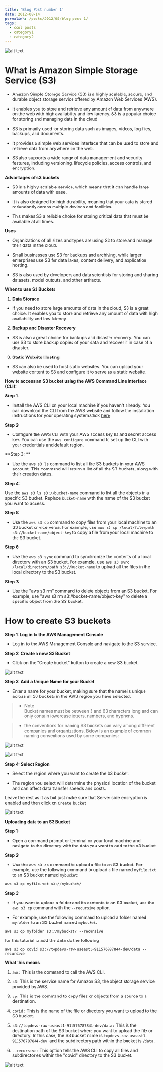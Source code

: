 ```yaml
---
title: 'Blog Post number 1'
date: 2012-08-14
permalink: /posts/2012/08/blog-post-1/
tags:
  - cool posts
  - category1
  - category2
---
```



![alt text](img/logo.png)

# What is Amazon Simple Storage Service (S3)



* Amazon Simple Storage Service (S3) is a highly scalable, secure, and durable object storage service offered by Amazon Web Services (AWS). 

* It enables you to store and retrieve any amount of data from anywhere on the web with high availability and low latency. S3 is a popular choice for storing and managing data in the cloud

* S3 is primarily used for storing data such as images, videos, log files, backups, and documents. 

* It provides a simple web services interface that can be used to store and retrieve data from anywhere on the web. 

* S3 also supports a wide range of data management and security features, including versioning, lifecycle policies, access controls, and encryption.


**Advantages of s3 buckets**

* S3 is a highly scalable service, which means that it can handle large amounts of data with ease. 

* It is also designed for high durability, meaning that your data is stored redundantly across multiple devices and facilities. 

* This makes S3 a reliable choice for storing critical data that must be available at all times.


**Uses**

* Organizations of all sizes and types are using S3 to store and manage their data in the cloud. 

* Small businesses use S3 for backups and archiving, while larger enterprises use S3 for data lakes, content delivery, and application hosting. 

* S3 is also used by developers and data scientists for storing and sharing datasets, model outputs, and other artifacts.


**When to use S3 Buckets**

1. **Data Storage**

*  If you need to store large amounts of data in the cloud, S3 is a great choice. It enables you to store and retrieve any amount of data with high availability and low latency.

2. **Backup and Disaster Recovery**

*  S3 is also a great choice for backups and disaster recovery. You can use S3 to store backup copies of your data and recover it in case of a disaster.

3. **Static Website Hosting**

* S3 can also be used to host static websites. You can upload your website content to S3 and configure it to serve as a static website.



**How to access an S3 bucket using the AWS Command Line Interface (CLI):**

**Step 1:** 

* Install the AWS CLI on your local machine if you haven't already. You can download the CLI from the AWS website and follow the installation instructions for your operating system.Click [here](https://aws.amazon.com/cli/)

**Step 2:** 

* Configure the AWS CLI with your AWS access key ID and secret access key. You can use the ```aws configure``` command to set up the CLI with your credentials and default region.

**Step 3: **

* Use the `aws s3 ls` command to list all the S3 buckets in your AWS account. This command will return a list of all the S3 buckets, along with their creation dates.


**Step 4:** 

Use the `aws s3 ls s3://bucket-name` command to list all the objects in a specific S3 bucket. Replace `bucket-name` with the name of the S3 bucket you want to access.


**Step 5:** 

* Use the `aws s3 cp` command to copy files from your local machine to an S3 bucket or vice versa. For example, use `aws s3 cp /local/file/path s3://bucket-name/object-key` to copy a file from your local machine to the S3 bucket.


**Step 6:** 

* Use the `aws s3 sync` command to synchronize the contents of a local directory with an S3 bucket. For example, use `aws s3 sync /local/directory/path s3://bucket-name` to upload all the files in the local directory to the S3 bucket.

**Step 7:**

* Use the "aws s3 rm" command to delete objects from an S3 bucket. For example, use "aws s3 rm s3://bucket-name/object-key" to delete a specific object from the S3 bucket.




# How to  create S3  buckets 

**Step 1: Log in to the AWS Management Console** 

* Log in to the AWS Management Console and navigate to the S3 service.



**Step 2: Create a new S3 Bucket** 

* Click on the "Create bucket" button to create a new S3 bucket.

![alt text](img/s3bucket1.png)




**Step 3: Add a Unique Name for your Bucket** 

* Enter a name for your bucket, making sure that the name is unique across all S3 buckets in the AWS region you have selected. 

> * Note <br> 
Bucket names must be between 3 and 63 characters long and can only contain lowercase letters, numbers, and hyphens.

> * the conventions for naming S3 buckets can vary among different companies and organizations. Below is an  example of common naming conventions used by some  companies:

![alt text](img/s3bucket3.png)



![alt text](img/s3bucket2.png)


**Step 4: Select Region** 

* Select the region where you want to create the S3 bucket. 

* The region you select will determine the physical location of the bucket and can affect data transfer speeds and costs.


Leave the rest as it as but just make sure 
that Server side encryption is enabled   and  then click on `Create bucket`

![alt text](img/s3bucket4.png)



**Uploading data to an S3 Bucket**

**Step 1:** 

* Open a command prompt or terminal on your local machine  and navigate to the directory with the data you  want to add to the s3 bucket


**Step 2:** 

* Use the `aws s3 cp` command to upload a file to an S3 bucket. For example, use the following command to upload a file named `myfile.txt` to an S3 bucket named `mybucket`:

```bash
aws s3 cp myfile.txt s3://mybucket/
```

**Step 3:** 

* If you want to upload a folder and its contents to an S3 bucket, use the `aws s3 cp` command with the `--recursive` option. 

* For example, use the following command to upload a folder named `myfolder` to an S3 bucket named `mybucket`:

```
aws s3 cp myfolder s3://mybucket/ --recursive

```

for this tutorial to add the data do the following


```
aws s3 cp covid s3://topdevs-raw-useast1-911576787844-dev/data --recursive
```

**What this means**

1. ``aws:`` This is the command to call the AWS CLI.

2. ``s3:`` This is the service name for Amazon S3, the object storage service provided by AWS.

3. ```cp:``` This is the command to copy files or objects from a source to a destination.

4. `covid:` This is the name of the file or directory you want to upload to the S3 bucket.

5. `s3://topdevs-raw-useast1-911576787844-dev/data:` This is the destination path of the S3 bucket where you want to upload the file or directory. In this case, the S3 bucket name is `topdevs-raw-useast1-911576787844-dev `and the subdirectory path within the bucket is `/data`.

6. `--recursive:` This option tells the AWS CLI to copy all files and subdirectories within the "covid" directory to the S3 bucket.

![alt text](img/s3bucket5.png)

